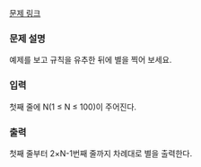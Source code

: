 [문제 링크](https://www.acmicpc.net/problem/2444)

### 문제 설명

<p>예제를 보고 규칙을 유추한 뒤에 별을 찍어 보세요.</p>

### 입력

<p>첫째 줄에 N(1 ≤ N ≤ 100)이 주어진다.</p>

### 출력

<p>첫째 줄부터 2×N-1번째 줄까지 차례대로 별을 출력한다.</p>
